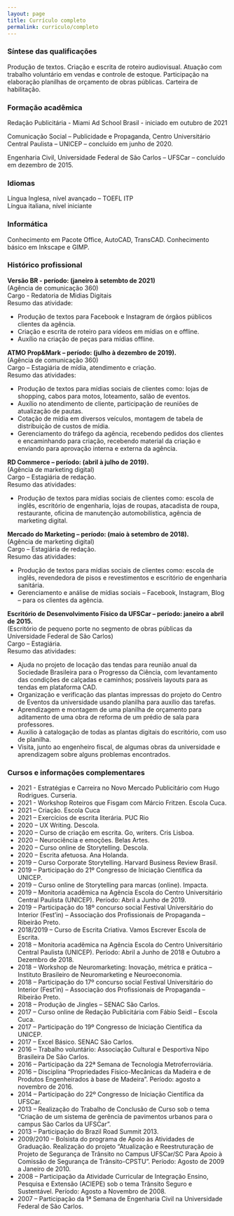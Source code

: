 ```yaml
---
layout: page
title: Currículo completo
permalink: curriculo/completo
---
```


### Síntese das qualificações  
Produção de textos. Criação e escrita de roteiro audiovisual.  Atuação com trabalho voluntário em vendas e controle de estoque.  Participação na elaboração planilhas de orçamento de obras públicas.  Carteira de habilitação.


### Formação acadêmica  
Redação Publicitária - Miami Ad School Brasil - iniciado em outubro de 2021

Comunicação Social – Publicidade e Propaganda, Centro Universitário Central Paulista – UNICEP – concluído em junho de 2020.

Engenharia Civil, Universidade Federal de São Carlos – UFSCar – concluído em dezembro de 2015.


### Idiomas  
Língua Inglesa, nível avançado – TOEFL ITP  
Língua italiana, nível iniciante


### Informática  
Conhecimento em Pacote Office, AutoCAD, TransCAD.
Conhecimento básico em Inkscape e GIMP.


### Histórico profissional  
**Versão BR - período: (janeiro à setembto de 2021)**  
(Agência de comunicação 360)  
Cargo - Redatoria de Midias Digitais  
Resumo das atividade:  
- Produção de textos para Facebook e Instagram de órgãos públicos clientes da agência.  
- Criação e escrita de roteiro para vídeos em mídias on e offline.  
- Auxílio na criação de peças para mídias offline.  


**ATMO Prop&Mark – período: (julho à dezembro de 2019).**  
(Agência de comunicação 360)  
Cargo – Estagiária de mídia, atendimento e criação.  
Resumo das atividades:  
- Produção de textos para mídias sociais de clientes como: lojas de shopping, cabos para motos, loteamento, salão de eventos.  
- Auxílio no atendimento de cliente, participação de reuniões de atualização de pautas.  
- Cotação de mídia em diversos veículos, montagem de tabela de distribuição de custos de mídia.  
- Gerenciamento do tráfego da agência, recebendo pedidos dos clientes e encaminhando para criação, recebendo material da criação e enviando para aprovação interna e externa da agência.


**RD Commerce – período: (abril à julho de 2019).**  
(Agência de marketing digital)  
Cargo – Estagiária de redação.  
Resumo das atividades:  
- Produção de textos para mídias sociais de clientes como: escola de inglês, escritório de engenharia, lojas de roupas, atacadista de roupa, restaurante, oficina de manutenção automobilística, agência de marketing digital.


**Mercado do Marketing – período: (maio à setembro de 2018).**  
(Agência de marketing digital)  
Cargo – Estagiária de redação.  
Resumo das atividades:  
- Produção de textos para mídias sociais de clientes como: escola de inglês, revendedora de pisos e revestimentos e escritório de engenharia sanitária.
- Gerenciamento e análise de mídias sociais – Facebook, Instagram, Blog – para os clientes da agência.


**Escritório de Desenvolvimento Físico da UFSCar – período: janeiro a abril de 2015.**  
(Escritório de pequeno porte no segmento de obras públicas da Universidade Federal de São Carlos)  
Cargo – Estagiária.  
Resumo das atividades:  
- Ajuda no projeto de locação das tendas para reunião anual da Sociedade Brasileira para o Progresso da Ciência, com levantamento das condições de calçadas e caminhos; possíveis layouts para as tendas em plataforma CAD.  
- Organização e verificação das plantas impressas do projeto do Centro de Eventos da universidade usando planilha para auxílio das tarefas.  
- Aprendizagem e montagem de uma planilha de orçamento para aditamento de uma obra de reforma de um prédio de sala para professores.  
- Auxilio à catalogação de todas as plantas digitais do escritório, com uso de planilha.  
- Visita, junto ao engenheiro fiscal, de algumas obras da universidade e aprendizagem sobre alguns problemas encontrados.


### Cursos e informações complementares  
- 2021 - Estratégias e Carreira no Novo Mercado Publicitário com Hugo Rodrigues. Curseria.
- 2021 - Workshop Roteiros que Fisgam com Márcio Fritzen. Escola Cuca.  
- 2021 – Criação. Escola Cuca  
- 2021 – Exercícios de escrita literária. PUC Rio  
- 2020 – UX Writing. Descola.  
- 2020 – Curso de criação em escrita. Go, writers. Cris Lisboa.  
- 2020 – Neurociência e emoções. Belas Artes.  
- 2020 – Curso online de Storytelling. Descola.  
- 2020 – Escrita afetuosa. Ana Holanda.  
- 2019 – Curso Corporate Storytelling. Harvard Business Review Brasil.  
- 2019 – Participação do 21º Congresso de Iniciação Científica da UNICEP.  
- 2019 – Curso online de Storytelling para marcas (online). Impacta.  
- 2019 – Monitoria acadêmica na Agência Escola do Centro Universitário Central Paulista (UNICEP). Período: Abril a Junho de 2019.  
- 2019 – Participação do 18º concurso social Festival Universitário do Interior (Fest’in) – Associação dos Profissionais de Propaganda – Ribeirão Preto.  
- 2018/2019 – Curso de Escrita Criativa. Vamos Escrever Escola de Escrita.  
- 2018 – Monitoria acadêmica na Agência Escola do Centro Universitário Central Paulista (UNICEP). Período: Abril a Junho de 2018 e Outubro a Dezembro de 2018.  
- 2018 – Workshop de Neuromarketing: Inovação, métrica e prática – Instituto Brasileiro de Neuromarketing e Neuroeconomia.  
- 2018 – Participação do 17º concurso social Festival Universitário do Interior (Fest’in) – Associação dos Profissionais de Propaganda – Ribeirão Preto.  
- 2018 – Produção de Jingles – SENAC São Carlos.  
- 2017 – Curso online de Redação Publicitária com Fábio Seidl – Escola Cuca.  
- 2017 – Participação do 19º Congresso de Iniciação Científica da UNICEP.  
- 2017 – Excel Básico. SENAC São Carlos.  
- 2016 – Trabalho voluntário: Associação Cultural e Desportiva Nipo Brasileira De São Carlos.  
- 2016 – Participação da 22ª Semana de Tecnologia Metroferroviária.  
- 2016 – Disciplina “Propriedades Físico-Mecânicas da Madeira e de Produtos Engenheirados à base de Madeira”. Período: agosto a novembro de 2016.  
- 2014 – Participação do 22º Congresso de Iniciação Científica da UFSCar.  
- 2013 – Realização do Trabalho de Conclusão de Curso sob o tema “Criação de um sistema de gerência de pavimentos urbanos para o campus São Carlos da UFSCar”.  
- 2013 – Participação do Brazil Road Summit 2013.  
- 2009/2010 – Bolsista do programa de Apoio às Atividades de Graduação. Realização do projeto “Atualização e Reestruturação de Projeto de Segurança de Trânsito no Campus UFSCar/SC Para Apoio à Comissão de Segurança de Trânsito-CPSTU”. Período: Agosto de 2009 a Janeiro de 2010.  
- 2008 – Participação da Atividade Curricular de Integração Ensino, Pesquisa e Extensão (ACIEPE) sob o tema Trânsito Seguro e Sustentável. Período: Agosto a Novembro de 2008.  
- 2007 – Participação da 1ª Semana de Engenharia Civil na Universidade Federal de São Carlos.  



